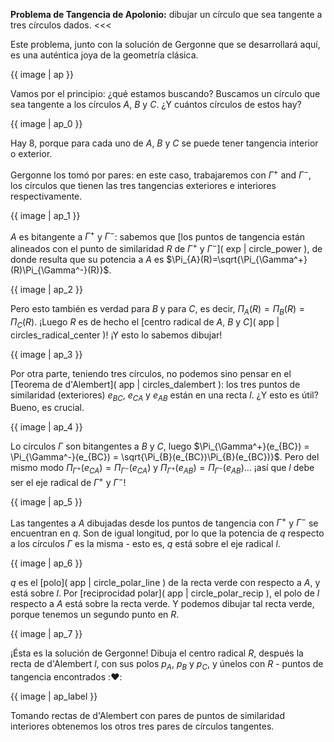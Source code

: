 >>> 
**Problema de Tangencia de Apolonio:** dibujar un círculo que sea tangente a tres círculos dados.
<<<

Este problema, junto con la solución de Gergonne que se desarrollará aquí, es una auténtica joya de la geometría clásica.

{{ image | ap }}

Vamos por el principio: ¿qué estamos buscando? Buscamos un círculo que sea tangente a los círculos $A$, $B$ y $C$. ¿Y cuántos círculos de estos hay?

{{ image | ap_0 }}

Hay 8, porque para cada uno de $A$, $B$ y $C$ se puede tener tangencia interior o exterior.

Gergonne los tomó por pares: en este caso, trabajaremos con $\Gamma^+$ and $\Gamma^-$, los círculos que tienen las tres tangencias exteriores e interiores respectivamente.

{{ image | ap_1 }}

$A$ es bitangente a $\Gamma^+$ y $\Gamma^-$: sabemos que [los puntos de tangencia están alineados con el punto de similaridad $R$ de $\Gamma^+$ y $\Gamma^-$]( exp | circle_power ), de donde resulta que su potencia a $A$ es $\Pi_{A}(R)=\sqrt{\Pi_{\Gamma^+}(R)\Pi_{\Gamma^-}(R)}$.

{{ image | ap_2 }}

Pero esto también es verdad para $B$ y para $C$, es decir, $\Pi_{A}(R)=\Pi_{B}(R)=\Pi_{C}(R)$. ¡Luego $R$ es de hecho el [centro radical de $A$, $B$ y $C$]( app | circles_radical_center )! ¡Y esto lo sabemos dibujar!

{{ image | ap_3 }}

Por otra parte, teniendo tres círculos, no podemos sino pensar en el [Teorema de d'Alembert]( app | circles_dalembert ): los tres puntos de similaridad (exteriores) $e_{BC}$, $e_{CA}$ y $e_{AB}$ están en una recta $l$. ¿Y esto es útil? Bueno, es crucial.

{{ image | ap_4 }}

Lo círculos $\Gamma$ son bitangentes a $B$ y $C$, luego $\Pi_{\Gamma^+}(e_{BC}) = \Pi_{\Gamma^-}(e_{BC}) = \sqrt{\Pi_{B}(e_{BC})\Pi_{B}(e_{BC})}$. Pero del mismo modo $\Pi_{\Gamma^+}(e_{CA}) = \Pi_{\Gamma^-}(e_{CA})$ y $\Pi_{\Gamma^+}(e_{AB}) = \Pi_{\Gamma^-}(e_{AB})$... ¡así que $l$ debe ser el eje radical de $\Gamma^+$ y $\Gamma^-$!

{{ image | ap_5 }}

Las tangentes a $A$ dibujadas desde los puntos de tangencia con $\Gamma^+$ y $\Gamma^-$ se encuentran en $q$. Son de igual longitud, por lo que la potencia de $q$ respecto a los círculos $\Gamma$ es la misma - esto es, $q$ está sobre el eje radical $l$.

{{ image | ap_6 }}

$q$ es el [polo]( app | circle_polar_line ) de la recta verde con respecto a $A$, y está sobre $l$. Por [reciprocidad polar]( app | circle_polar_recip ), el polo de $l$ respecto a $A$ está sobre la recta verde. Y podemos dibujar tal recta verde, porque tenemos un segundo punto en $R$.

{{ image | ap_7 }}

¡Ésta es la solución de Gergonne! Dibuja el centro radical $R$, después la recta de d'Alembert $l$, con sus polos $p_A$, $p_B$ y $p_C$, y únelos con $R$ - puntos de tangencia encontrados ::heart::

{{ image | ap_label }}

Tomando rectas de d'Alembert con pares de puntos de similaridad interiores obtenemos los otros tres pares de círculos tangentes.